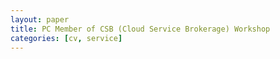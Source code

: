 ```yaml
---
layout: paper
title: PC Member of CSB (Cloud Service Brokerage) Workshop
categories: [cv, service]
---
```


